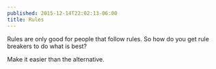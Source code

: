 ```yaml
---
published: 2015-12-14T22:02:13-06:00
title: Rules
---
```

Rules are only good for people that follow rules. So how do you get rule breakers to do what is best? 

Make it easier than the alternative.